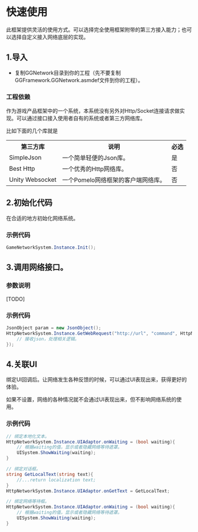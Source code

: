 # 快速使用
此框架提供灵活的使用方式。可以选择完全使用框架附带的第三方接入能力；也可以选择自定义接入网络底层的实现。

## 1.导入
* 复制GGNetwork目录到你的工程（先不要复制GGFramework.GGNetwork.asmdef文件到你的工程）。

### 工程依赖
作为游戏产品框架中的一个系统，本系统没有另外对Http/Socket连接请求做实现。可以通过接口接入使用者自有的系统或者第三方网络库。

比如下面的几个库就是

<div>
	<table>
	    <tr>
            <th>
            第三方库
            </th>
            <th>
            说明
            </th>
            <th>
            必选
            </th>
		</tr>
		<tr>
			<td>
			SimpleJson
			</td>
			<td>
			一个简单轻便的Json库。
			</td>
			<td>
			是
			</td>
		</tr>
		<tr>
			<td>
			Best Http
			</td>
			<td>
			一个优秀的Http网络库。
			</td>
			<td>
			否
			</td>
		</tr>
		<tr>
			<td>
			Unity Websocket
			</td>
			<td>
			一个Pomelo网络框架的客户端网络库。
			</td>
			<td>
			否
			</td>
		</tr>
	</table>
</div>

## 2.初始化代码
在合适的地方初始化网络系统。

### 示例代码
```csharp
GameNetworkSystem.Instance.Init();
```

## 3.调用网络接口。

### 参数说明
[TODO]

### 示例代码
```csharp
JsonObject param = new JsonObject();
HttpNetworkSystem.Instance.GetWebRequest("http://url", "command", HttpNetworkSystem.ExceptionAction.ConfirmRetry, (JsonObject response)=>{
	// 接收json，处理相关逻辑。
});

```

## 4.关联UI
绑定UI回调后。让网络发生各种反馈的时候，可以通过UI表现出来，获得更好的体验。

如果不设置，网络的各种情况就不会通过UI表现出来，但不影响网络系统的使用。

### 示例代码
```csharp
// 绑定本地化文本。
HttpNetworkSystem.Instance.UIAdaptor.onWaiting = (bool waiting){
	// 根据waiting的值，显示或者隐藏网络等待遮罩。
	UISystem.ShowWaiting(waiting);
}

// 绑定对话框。
string GetLocalText(string text){
	//...return localization text;
}
HttpNetworkSystem.Instance.UIAdaptor.onGetText = GetLocalText;

// 绑定网络等待框。
HttpNetworkSystem.Instance.UIAdaptor.onWaiting = (bool waiting){
	// 根据waiting的值，显示或者隐藏网络等待遮罩。
	UISystem.ShowWaiting(waiting);
}

```
